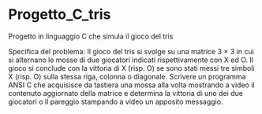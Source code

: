 # Progetto_C_tris
Progetto in linguaggio C che simula il gioco del tris

Specifica del problema:
Il gioco del tris si svolge su una matrice 3 × 3 in cui si alternano le mosse di due giocatori indicati
rispettivamente con X ed O. Il gioco si conclude con la vittoria di X (risp. O) se sono stati messi tre
simboli X (risp. O) sulla stessa riga, colonna o diagonale. Scrivere un programma ANSI C che acquisisce
da tastiera una mossa alla volta mostrando a video il contenuto aggiornato della matrice e determina la
vittoria di uno dei due giocatori o il pareggio stampando a video un apposito messaggio.
